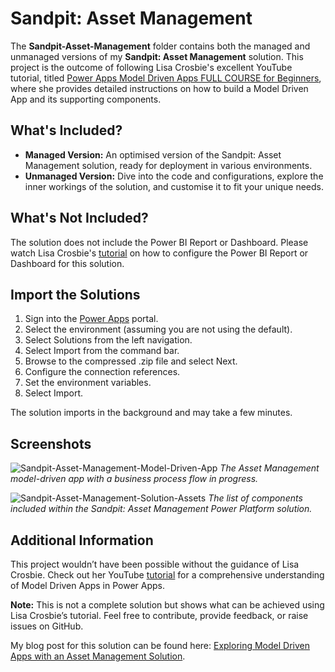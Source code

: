 # Sandpit: Asset Management

The **Sandpit-Asset-Management** folder contains both the managed and unmanaged versions of my **Sandpit: Asset Management** solution. This project is the outcome of following Lisa Crosbie's excellent YouTube tutorial, titled [Power Apps Model Driven Apps FULL COURSE for Beginners](https://www.youtube.com/embed/LIC8DFW8fOE?si=5ehRzHkt1KrTolr-), where she provides detailed instructions on how to build a Model Driven App and its supporting components.

## What's Included?

- **Managed Version:** An optimised version of the Sandpit: Asset Management solution, ready for deployment in various environments.
- **Unmanaged Version:** Dive into the code and configurations, explore the inner workings of the solution, and customise it to fit your unique needs.

## What's Not Included?

The solution does not include the Power BI Report or Dashboard. Please watch Lisa Crosbie's [tutorial](https://www.youtube.com/embed/LIC8DFW8fOE?si=5ehRzHkt1KrTolr-) on how to configure the Power BI Report or Dashboard for this solution.

## Import the Solutions

1. Sign into the [Power Apps](https://make.powerapps.com) portal.
2. Select the environment (assuming you are not using the default).
3. Select Solutions from the left navigation.
4. Select Import from the command bar.
5. Browse to the compressed .zip file and select Next.
6. Configure the connection references.
7. Set the environment variables.
8. Select Import.

The solution imports in the background and may take a few minutes.

## Screenshots

![Sandpit-Asset-Management-Model-Driven-App](https://www.sjlewis.com/wp-content/uploads/2023/12/Sandpit-Asset-Management-Model-Driven-App.png)
*The Asset Management model-driven app with a business process flow in progress.*

![Sandpit-Asset-Management-Solution-Assets](https://www.sjlewis.com/wp-content/uploads/2023/12/Sandpit-Asset-Management-Solution-Assets.png)
*The list of components included within the Sandpit: Asset Management Power Platform solution.*

## Additional Information

This project wouldn’t have been possible without the guidance of Lisa Crosbie. Check out her YouTube [tutorial](https://www.youtube.com/embed/LIC8DFW8fOE?si=5ehRzHkt1KrTolr-) for a comprehensive understanding of Model Driven Apps in Power Apps.

**Note:** This is not a complete solution but shows what can be achieved using Lisa Crosbie’s tutorial. Feel free to contribute, provide feedback, or raise issues on GitHub.

My blog post for this solution can be found here: [Exploring Model Driven Apps with an Asset Management Solution](https://www.sjlewis.com/2023/12/14/exploring-model-driven-apps-with-an-asset-management-solution/).
